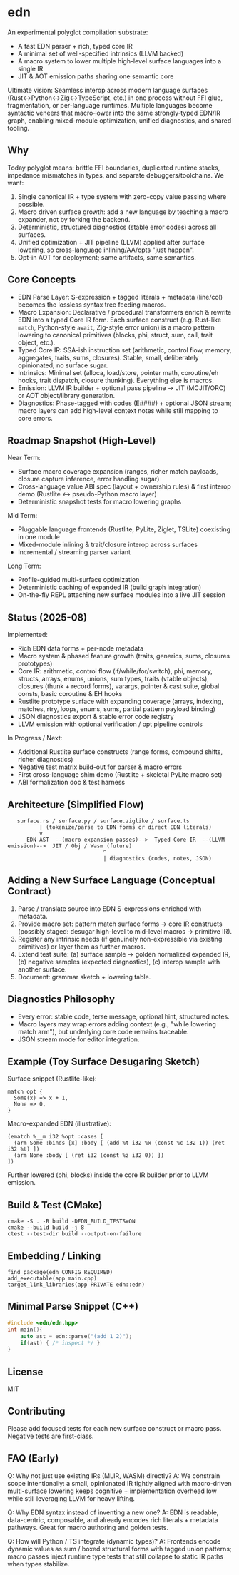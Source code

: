 # edn

An experimental polyglot compilation substrate:
- A fast EDN parser + rich, typed core IR
- A minimal set of well-specified intrinsics (LLVM backed)
- A macro system to lower multiple high-level surface languages into a single IR
- JIT & AOT emission paths sharing one semantic core

Ultimate vision: Seamless interop across modern language surfaces (Rust↔Python↔Zig↔TypeScript, etc.) in one process without FFI glue, fragmentation, or per-language runtimes. Multiple languages become syntactic veneers that macro‑lower into the same strongly‑typed EDN/IR graph, enabling mixed-module optimization, unified diagnostics, and shared tooling.

## Why
Today polyglot means: brittle FFI boundaries, duplicated runtime stacks, impedance mismatches in types, and separate debuggers/toolchains. We want:
1. Single canonical IR + type system with zero-copy value passing where possible.
2. Macro driven surface growth: add a new language by teaching a macro expander, not by forking the backend.
3. Deterministic, structured diagnostics (stable error codes) across all surfaces.
4. Unified optimization + JIT pipeline (LLVM) applied after surface lowering, so cross-language inlining/AA/opts "just happen".
5. Opt-in AOT for deployment; same artifacts, same semantics.

## Core Concepts
- EDN Parse Layer: S-expression + tagged literals + metadata (line/col) becomes the lossless syntax tree feeding macros.
- Macro Expansion: Declarative / procedural transformers enrich & rewrite EDN into a typed Core IR form. Each surface construct (e.g. Rust-like `match`, Python-style `await`, Zig-style error union) is a macro pattern lowering to canonical primitives (blocks, phi, struct, sum, call, trait object, etc.).
- Typed Core IR: SSA-ish instruction set (arithmetic, control flow, memory, aggregates, traits, sums, closures). Stable, small, deliberately opinionated; no surface sugar.
- Intrinsics: Minimal set (alloca, load/store, pointer math, coroutine/eh hooks, trait dispatch, closure thunking). Everything else is macros.
- Emission: LLVM IR builder + optional pass pipeline -> JIT (MCJIT/ORC) or AOT object/library generation.
- Diagnostics: Phase-tagged with codes (E####) + optional JSON stream; macro layers can add high-level context notes while still mapping to core errors.

## Roadmap Snapshot (High-Level)
Near Term:
- Surface macro coverage expansion (ranges, richer match payloads, closure capture inference, error handling sugar)
- Cross-language value ABI spec (layout + ownership rules) & first interop demo (Rustlite ↔ pseudo-Python macro layer)
- Deterministic snapshot tests for macro lowering graphs

Mid Term:
- Pluggable language frontends (Rustlite, PyLite, Ziglet, TSLite) coexisting in one module
- Mixed-module inlining & trait/closure interop across surfaces
- Incremental / streaming parser variant

Long Term:
- Profile-guided multi-surface optimization
- Deterministic caching of expanded IR (build graph integration)
- On-the-fly REPL attaching new surface modules into a live JIT session

## Status (2025-08)
Implemented:
- Rich EDN data forms + per-node metadata
- Macro system & phased feature growth (traits, generics, sums, closures prototypes)
- Core IR: arithmetic, control flow (if/while/for/switch), phi, memory, structs, arrays, enums, unions, sum types, traits (vtable objects), closures (thunk + record forms), varargs, pointer & cast suite, global consts, basic coroutine & EH hooks
- Rustlite prototype surface with expanding coverage (arrays, indexing, matches, rtry, loops, enums, sums, partial pattern payload binding)
- JSON diagnostics export & stable error code registry
- LLVM emission with optional verification / opt pipeline controls

In Progress / Next:
- Additional Rustlite surface constructs (range forms, compound shifts, richer diagnostics)
- Negative test matrix build-out for parser & macro errors
- First cross-language shim demo (Rustlite + skeletal PyLite macro set)
- ABI formalization doc & test harness

## Architecture (Simplified Flow)
```
   surface.rs / surface.py / surface.ziglike / surface.ts
          | (tokenize/parse to EDN forms or direct EDN literals)
          v
      EDN AST  --(macro expansion passes)-->  Typed Core IR  --(LLVM emission)-->  JIT / Obj / Wasm (future)
                              ^
                              | diagnostics (codes, notes, JSON)
```

## Adding a New Surface Language (Conceptual Contract)
1. Parse / translate source into EDN S-expressions enriched with metadata.
2. Provide macro set: pattern match surface forms -> core IR constructs (possibly staged: desugar high-level to mid-level macros -> primitive IR).
3. Register any intrinsic needs (if genuinely non-expressible via existing primitives) or layer them as further macros.
4. Extend test suite: (a) surface sample -> golden normalized expanded IR, (b) negative samples (expected diagnostics), (c) interop sample with another surface.
5. Document: grammar sketch + lowering table.

## Diagnostics Philosophy
- Every error: stable code, terse message, optional hint, structured notes.
- Macro layers may wrap errors adding context (e.g., "while lowering match arm"), but underlying core code remains traceable.
- JSON stream mode for editor integration.

## Example (Toy Surface Desugaring Sketch)
Surface snippet (Rustlite-like):
```
match opt {
  Some(x) => x + 1,
  None => 0,
}
```
Macro-expanded EDN (illustrative):
```
(ematch %__m i32 %opt :cases [
  (arm Some :binds [x] :body [ (add %t i32 %x (const %c i32 1)) (ret i32 %t) ])
  (arm None :body [ (ret i32 (const %z i32 0)) ])
])
```
Further lowered (phi, blocks) inside the core IR builder prior to LLVM emission.

## Build & Test (CMake)
```
cmake -S . -B build -DEDN_BUILD_TESTS=ON
cmake --build build -j 8
ctest --test-dir build --output-on-failure
```

## Embedding / Linking
```
find_package(edn CONFIG REQUIRED)
add_executable(app main.cpp)
target_link_libraries(app PRIVATE edn::edn)
```

## Minimal Parse Snippet (C++)
```cpp
#include <edn/edn.hpp>
int main(){
    auto ast = edn::parse("(add 1 2)");
    if(ast) { /* inspect */ }
}
```

## License
MIT

## Contributing
Please add focused tests for each new surface construct or macro pass. Negative tests are first-class.

## FAQ (Early)
Q: Why not just use existing IRs (MLIR, WASM) directly?
A: We constrain scope intentionally: a small, opinionated IR tightly aligned with macro-driven multi-surface lowering keeps cognitive + implementation overhead low while still leveraging LLVM for heavy lifting.

Q: Why EDN syntax instead of inventing a new one?
A: EDN is readable, data-centric, composable, and already encodes rich literals + metadata pathways. Great for macro authoring and golden tests.

Q: How will Python / TS integrate (dynamic types)?
A: Frontends encode dynamic values as sum / boxed structural forms with tagged union patterns; macro passes inject runtime type tests that still collapse to static IR paths when types stabilize.
